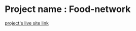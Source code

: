 # Project name : Food-network
[project's live site  link](https://fahim2000.github.io/food-network/)
